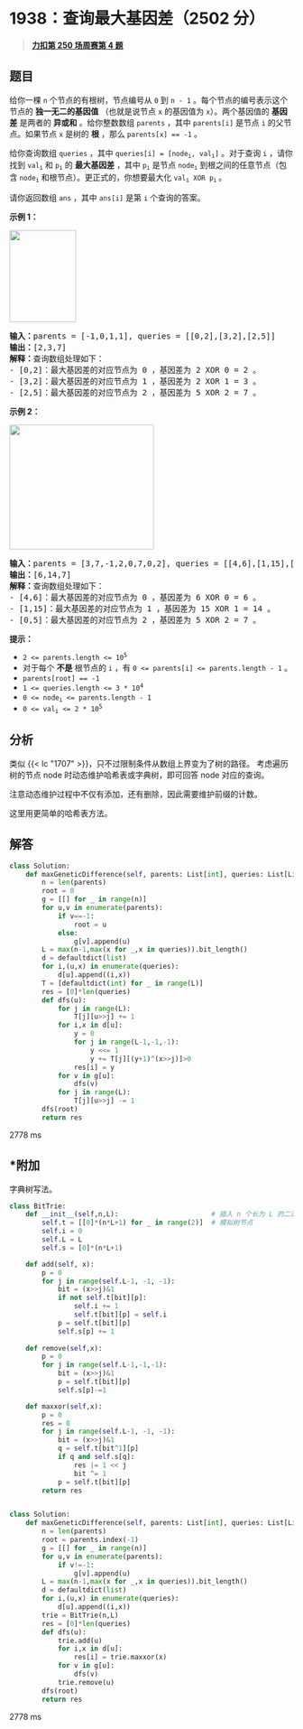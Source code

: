 # 1938：查询最大基因差（2502 分）


> <u>**[力扣第 250 场周赛第 4 题](https://leetcode.cn/problems/maximum-genetic-difference-query/)**</u>

## 题目

<p>给你一棵 <code>n</code> 个节点的有根树，节点编号从 <code>0</code> 到 <code>n - 1</code> 。每个节点的编号表示这个节点的 <strong>独一无二的基因值</strong> （也就是说节点 <code>x</code> 的基因值为 <code>x</code>）。两个基因值的 <strong>基因差</strong> 是两者的 <strong>异或和</strong> 。给你整数数组 <code>parents</code> ，其中 <code>parents[i]</code> 是节点 <code>i</code> 的父节点。如果节点 <code>x</code> 是树的 <strong>根</strong> ，那么 <code>parents[x] == -1</code> 。</p>

<p>给你查询数组 <code>queries</code> ，其中 <code>queries[i] = [node<sub>i</sub>, val<sub>i</sub>]</code> 。对于查询 <code>i</code> ，请你找到 <code>val<sub>i</sub></code> 和 <code>p<sub>i</sub></code> 的 <strong>最大基因差</strong> ，其中 <code>p<sub>i</sub></code> 是节点 <code>node<sub>i</sub></code> 到根之间的任意节点（包含 <code>node<sub>i</sub></code> 和根节点）。更正式的，你想要最大化 <code>val<sub>i</sub> XOR p<sub>i</sub></code><sub> </sub>。</p>

<p>请你返回数组<em> </em><code>ans</code> ，其中 <code>ans[i]</code> 是第 <code>i</code> 个查询的答案。</p>



<p><strong>示例 1：</strong></p>
<img alt="" src="https://assets.leetcode.com/uploads/2021/06/29/c1.png" style="width: 118px; height: 163px;">
<pre><b>输入：</b>parents = [-1,0,1,1], queries = [[0,2],[3,2],[2,5]]
<b>输出：</b>[2,3,7]
<strong>解释：</strong>查询数组处理如下：
- [0,2]：最大基因差的对应节点为 0 ，基因差为 2 XOR 0 = 2 。
- [3,2]：最大基因差的对应节点为 1 ，基因差为 2 XOR 1 = 3 。
- [2,5]：最大基因差的对应节点为 2 ，基因差为 5 XOR 2 = 7 。
</pre>

<p><strong>示例 2：</strong></p>
<img alt="" src="https://assets.leetcode.com/uploads/2021/06/29/c2.png" style="width: 256px; height: 221px;">
<pre><b>输入：</b>parents = [3,7,-1,2,0,7,0,2], queries = [[4,6],[1,15],[0,5]]
<b>输出：</b>[6,14,7]
<strong>解释：</strong>查询数组处理如下：
- [4,6]：最大基因差的对应节点为 0 ，基因差为 6 XOR 0 = 6 。
- [1,15]：最大基因差的对应节点为 1 ，基因差为 15 XOR 1 = 14 。
- [0,5]：最大基因差的对应节点为 2 ，基因差为 5 XOR 2 = 7 。
</pre>



<p><strong>提示：</strong></p>

<ul>
<li><code>2 &lt;= parents.length &lt;= 10<sup>5</sup></code></li>
<li>对于每个 <strong>不是</strong> 根节点的 <code>i</code> ，有 <code>0 &lt;= parents[i] &lt;= parents.length - 1</code> 。</li>
<li><code>parents[root] == -1</code></li>
<li><code>1 &lt;= queries.length &lt;= 3 * 10<sup>4</sup></code></li>
<li><code>0 &lt;= node<sub>i</sub> &lt;= parents.length - 1</code></li>
<li><code>0 &lt;= val<sub>i</sub> &lt;= 2 * 10<sup>5</sup></code></li>
</ul>


## 分析

类似 {{< lc "1707" >}}，只不过限制条件从数组上界变为了树的路径。
考虑遍历树的节点 node 时动态维护哈希表或字典树，即可回答 node 对应的查询。

注意动态维护过程中不仅有添加，还有删除，因此需要维护前缀的计数。

这里用更简单的哈希表方法。

## 解答

```python
class Solution:
    def maxGeneticDifference(self, parents: List[int], queries: List[List[int]]) -> List[int]:
        n = len(parents)
        root = 0
        g = [[] for _ in range(n)]
        for u,v in enumerate(parents):
            if v==-1:
                root = u
            else:
                g[v].append(u)
        L = max(n-1,max(x for _,x in queries)).bit_length()
        d = defaultdict(list)
        for i,(u,x) in enumerate(queries):
            d[u].append((i,x))
        T = [defaultdict(int) for _ in range(L)]
        res = [0]*len(queries)
        def dfs(u):
            for j in range(L):
                T[j][u>>j] += 1
            for i,x in d[u]:
                y = 0
                for j in range(L-1,-1,-1):
                    y <<= 1
                    y += T[j][(y+1)^(x>>j)]>0
                res[i] = y
            for v in g[u]:
                dfs(v)
            for j in range(L):
                T[j][u>>j] -= 1
        dfs(root)
        return res
```

2778 ms

## *附加

字典树写法。

```python
class BitTrie:
    def __init__(self,n,L):                       # 插入 n 个长为 L 的二进制串
        self.t = [[0]*(n*L+1) for _ in range(2)]  # 模拟树节点
        self.i = 0
        self.L = L
        self.s = [0]*(n*L+1)

    def add(self, x):
        p = 0
        for j in range(self.L-1, -1, -1):
            bit = (x>>j)&1
            if not self.t[bit][p]:
                self.i += 1
                self.t[bit][p] = self.i  
            p = self.t[bit][p]
            self.s[p] += 1
            
    def remove(self,x):
        p = 0
        for j in range(self.L-1,-1,-1):
            bit = (x>>j)&1
            p = self.t[bit][p]
            self.s[p]-=1

    def maxxor(self,x):
        p = 0
        res = 0
        for j in range(self.L-1, -1, -1):
            bit = (x>>j)&1
            q = self.t[bit^1][p]
            if q and self.s[q]:
                res |= 1 << j
                bit ^= 1
            p = self.t[bit][p]
        return res


class Solution:
    def maxGeneticDifference(self, parents: List[int], queries: List[List[int]]) -> List[int]:
        n = len(parents)
        root = parents.index(-1)
        g = [[] for _ in range(n)]
        for u,v in enumerate(parents):
            if v!=-1:
                g[v].append(u)
        L = max(n-1,max(x for _,x in queries)).bit_length()
        d = defaultdict(list)
        for i,(u,x) in enumerate(queries):
            d[u].append((i,x))
        trie = BitTrie(n,L)
        res = [0]*len(queries)
        def dfs(u):
            trie.add(u)
            for i,x in d[u]:
                res[i] = trie.maxxor(x)
            for v in g[u]:
                dfs(v)
            trie.remove(u)
        dfs(root)
        return res 
```

2778 ms
